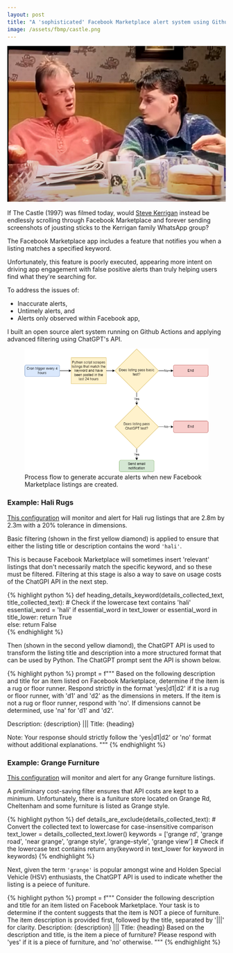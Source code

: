 ```yaml
---
layout: post
title: "A 'sophisticated' Facebook Marketplace alert system using Github Actions and ChatGPT's API"
image: /assets/fbmp/castle.png
---
```




<img class="small right" src="/assets/fbmp/castle.png" alt="A scene from The Castle" loading="lazy">

If The Castle (1997) was filmed today, would <a href="https://www.youtube.com/watch?v=dik_wnOE4dk">Steve Kerrigan</a> instead be endlessly scrolling through Facebook Marketplace and forever sending screenshots of jousting sticks to the Kerrigan family WhatsApp group?

The Facebook Marketplace app includes a feature that notifies you when a listing matches a specified keyword.

Unfortunately, this feature is poorly executed, appearing more intent on driving app engagement with false positive alerts than truly helping users find what they're searching for.

To address the issues of:

- Inaccurate alerts,
- Untimely alerts, and
- Alerts only observed within Facebook app,
  
I built an open source alert system running on Github Actions and applying advanced filtering using ChatGPT's API. 

<figure>
  <img src="/assets/fbmp/img02.png" alt="" loading="lazy">
  <figcaption>
    Process flow to generate accurate alerts when new Facebook Marketplace listings are created.
  </figcaption>
</figure>

### Example: Hali Rugs
<a href="https://github.com/sc0h0/fb_mp_hali">This configuration</a> will monitor and alert for Hali rug listings that are 2.8m by 2.3m with a 20% tolerance in dimensions.

Basic filtering (shown in the first yellow diamond) is applied to ensure that either the listing title or description contains the word `'hali'`. 

This is because Facebook Marketplace will sometimes insert 'relevant' listings that don't necessarily match the specific keyword, and so these must be filtered. Filtering at this stage is also a way to save on usage costs of the ChatGPI API in the next step. 

{% highlight python %}
def heading_details_keyword(details_collected_text, title_collected_text):
    # Check if the lowercase text contains 'hali'
    essential_word = 'hali'
    if essential_word in text_lower or essential_word in title_lower:
        return True   
    else:
        return False  
{% endhighlight %}

Then (shown in the second yellow diamond), the ChatGPT API is used to transform the listing title and description into a more structured format that can be used by Python. The ChatGPT prompt sent the API is shown below.

{% highlight python %}
prompt = f"""
Based on the following description and title for an item listed on Facebook Marketplace, determine if the item is a rug or floor runner. 
Respond strictly in the format 'yes|d1|d2' if it is a rug or floor runner, with 'd1' and 'd2' as the dimensions in meters. 
If the item is not a rug or floor runner, respond with 'no'. If dimensions cannot be determined, use 'na' for 'd1' and 'd2'.

Description: {description}
|||
Title: {heading}

Note: Your response should strictly follow the 'yes|d1|d2' or 'no' format without additional explanations.
"""
{% endhighlight %}

### Example: Grange Furniture
<a href="https://github.com/sc0h0/fb_mp_watch">This configuration</a> will monitor and alert for any Grange furniture listings. 

A preliminary cost-saving filter ensures that API costs are kept to a minimum. Unfortunately, there is a funiture store located on Grange Rd, Cheltenham and some furniture is listed as Grange style.

{% highlight python %}
def details_are_exclude(details_collected_text):
    # Convert the collected text to lowercase for case-insensitive comparison
    text_lower = details_collected_text.lower()
    keywords = ['grange rd', 'grange road', 'near grange', 'grange style', 'grange-style', 'grange view']
    # Check if the lowercase text contains
    return any(keyword in text_lower for keyword in keywords)
{% endhighlight %}

Next, given the term `'grange'` is popular amongst wine and Holden Special Vehicle (HSV) enthusiasts, the ChatGPT API is used to indicate whether the listing is a peiece of funiture. 

{% highlight python %}
prompt = f"""
Consider the following description and title for an item listed on Facebook Marketplace. 
Your task is to determine if the content suggests that the item is NOT a piece of furniture. 
The item description is provided first, followed by the title, separated by '|||' for clarity.
Description: {description}
|||
Title: {heading}
Based on the description and title, is the item a piece of furniture? Please respond with 'yes' if it is a piece of furniture, and 'no' otherwise.
"""
{% endhighlight %}

